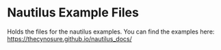 # Nautilus Example Files

Holds the files for the nautilus examples. You can find the examples here: https://thecynosure.github.io/nautilus_docs/
